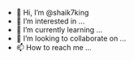 - 👋 Hi, I’m @shaik7king
- 👀 I’m interested in ...
- 🌱 I’m currently learning ...
- 💞️ I’m looking to collaborate on ...
- 📫 How to reach me ...

<!---
shaik7king/shaik7king is a ✨ special ✨ repository because its `README.md` (this file) appears on your GitHub profile.
You can click the Preview link to take a look at your changes.
--->

